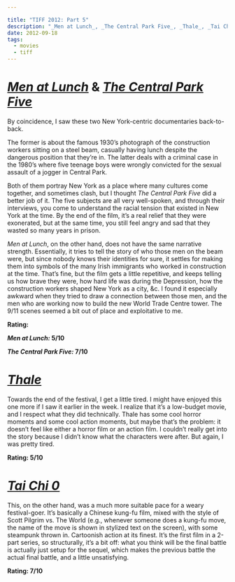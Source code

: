 ```yaml
---

title: "TIFF 2012: Part 5"
description: "_Men at Lunch_, _The Central Park Five_, _Thale_, _Tai Chi 0_"
date: 2012-09-18
tags:
  - movies
  - tiff
---
```


# [_Men at Lunch_](http://www.imdb.com/title/tt2373324/) & [_The Central Park Five_](http://www.imdb.com/title/tt2380247/)

By coincidence, I saw these two New York-centric documentaries back-to-back. 

The former is about the famous 1930’s photograph of the construction workers sitting on a steel beam, casually having lunch despite the dangerous position that they’re in. The latter deals with a criminal case in the 1980’s where five teenage boys were wrongly convicted for the sexual assault of a jogger in Central Park.

Both of them portray New York as a place where many cultures come together, and sometimes clash, but I thought _The Central Park Five_ did a better job of it. The five subjects are all very well-spoken, and through their interviews, you come to understand the racial tension that existed in New York at the time. By the end of the film, it’s a real relief that they were exonerated, but at the same time, you still feel angry and sad that they wasted so many years in prison.

_Men at Lunch_, on the other hand, does not have the same narrative strength. Essentially, it tries to tell the story of who those men on the beam were, but since nobody knows their identities for sure, it settles for making them into symbols of the many Irish immigrants who worked in construction at the time. That’s fine, but the film gets a little repetitive, and keeps telling us how brave they were, how hard life was during the Depression, how the construction workers shaped New York as a city, &c. I found it especially awkward when they tried to draw a connection between those men, and the men who are working now to build the new World Trade Centre tower. The 9/11 scenes seemed a bit out of place and exploitative to me.

**Rating:**

**_Men at Lunch:_ 5/10**

**_The Central Park Five:_ 7/10**

# [_Thale_](http://www.imdb.com/title/tt2112287/)

Towards the end of the festival, I get a little tired. I might have enjoyed this one more if I saw it earlier in the week. I realize that it’s a low-budget movie, and I respect what they did technically. Thale has some cool horror moments and some cool action moments, but maybe that’s the problem: it doesn’t feel like either a horror film or an action film. I couldn’t really get into the story because I didn’t know what the characters were after. But again, I was pretty tired.

**Rating: 5/10**

# [_Tai Chi 0_](http://www.imdb.com/title/tt1981080/)

This, on the other hand, was a much more suitable pace for a weary festival-goer. It’s basically a Chinese kung-fu film, mixed with the style of Scott Pilgrim vs. The World (e.g., whenever someone does a kung-fu move, the name of the move is shown in stylized text on the screen), with some steampunk thrown in. Cartoonish action at its finest. It’s the first film in a 2-part series, so structurally, it’s a bit off: what you think will be the final battle is actually just setup for the sequel, which makes the previous battle the actual final battle, and a little unsatisfying.

**Rating: 7/10**